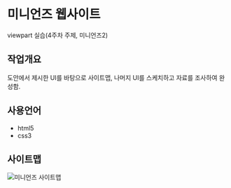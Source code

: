 # 미니언즈 웹사이트
viewpart 실습(4주차 주제, 미니언즈2)

## 작업개요
도안에서 제시한 UI를 바탕으로 사이트맵, 나머지 UI를 스케치하고 자료를 조사하여 완성함.

## 사용언어
- html5
- css3

## 사이트맵
![미니언즈 사이트맵](https://picsum.photos/id/1000/300/100)
